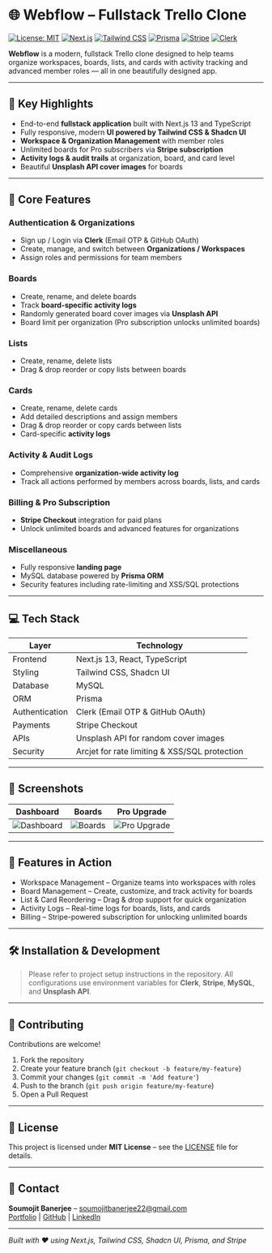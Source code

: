 # 🌐 Webflow – Fullstack Trello Clone

[![License: MIT](https://img.shields.io/badge/License-MIT-yellow.svg)](LICENSE)
[![Next.js](https://img.shields.io/badge/Next.js-13.5-blue?logo=next.js)](https://nextjs.org/)
[![Tailwind CSS](https://img.shields.io/badge/TailwindCSS-3.5-blueviolet?logo=tailwind-css)](https://tailwindcss.com/)
[![Prisma](https://img.shields.io/badge/Prisma-ORM-blue?logo=prisma)](https://www.prisma.io/)
[![Stripe](https://img.shields.io/badge/Stripe-Payments-3b5998?logo=stripe)](https://stripe.com/)
[![Clerk](https://img.shields.io/badge/Clerk-Auth-orange?logo=clerk)](https://clerk.com/)

**Webflow** is a modern, fullstack Trello clone designed to help teams organize workspaces, boards, lists, and cards with activity tracking and advanced member roles — all in one beautifully designed app.  

---

## 🔑 Key Highlights

- End-to-end **fullstack application** built with Next.js 13 and TypeScript  
- Fully responsive, modern **UI powered by Tailwind CSS & Shadcn UI**  
- **Workspace & Organization Management** with member roles  
- Unlimited boards for Pro subscribers via **Stripe subscription**  
- **Activity logs & audit trails** at organization, board, and card level  
- Beautiful **Unsplash API cover images** for boards  

---

## 🌟 Core Features

### Authentication & Organizations
- Sign up / Login via **Clerk** (Email OTP & GitHub OAuth)  
- Create, manage, and switch between **Organizations / Workspaces**  
- Assign roles and permissions for team members  

### Boards
- Create, rename, and delete boards  
- Track **board-specific activity logs**  
- Randomly generated board cover images via **Unsplash API**  
- Board limit per organization (Pro subscription unlocks unlimited boards)  

### Lists
- Create, rename, delete lists  
- Drag & drop reorder or copy lists between boards  

### Cards
- Create, rename, delete cards  
- Add detailed descriptions and assign members  
- Drag & drop reorder or copy cards between lists  
- Card-specific **activity logs**  

### Activity & Audit Logs
- Comprehensive **organization-wide activity log**  
- Track all actions performed by members across boards, lists, and cards  

### Billing & Pro Subscription
- **Stripe Checkout** integration for paid plans  
- Unlock unlimited boards and advanced features for organizations  

### Miscellaneous
- Fully responsive **landing page**  
- MySQL database powered by **Prisma ORM**  
- Security features including rate-limiting and XSS/SQL protections  

---

## 💻 Tech Stack

| Layer                | Technology                                         |
|---------------------|---------------------------------------------------|
| Frontend             | Next.js 13, React, TypeScript                     |
| Styling              | Tailwind CSS, Shadcn UI                           |
| Database             | MySQL                                             |
| ORM                  | Prisma                                            |
| Authentication       | Clerk (Email OTP & GitHub OAuth)                 |
| Payments             | Stripe Checkout                                  |
| APIs                 | Unsplash API for random cover images             |
| Security             | Arcjet for rate limiting & XSS/SQL protection    |

---

## 📸 Screenshots

| Dashboard | Boards | Pro Upgrade |
|-----------|--------|-------------|
| ![Dashboard](./public/screenshots/dashboard.png) | ![Boards](./public/screenshots/boards.png) | ![Pro Upgrade](./public/screenshots/pro-modal.png) |

---

## 🚀 Features in Action

- Workspace Management – Organize teams into workspaces with roles  
- Board Management – Create, customize, and track activity for boards  
- List & Card Reordering – Drag & drop support for quick organization  
- Activity Logs – Real-time logs for boards, lists, and cards  
- Billing – Stripe-powered subscription for unlocking unlimited boards  

---

## 🛠 Installation & Development

> Please refer to project setup instructions in the repository. All configurations use environment variables for **Clerk**, **Stripe**, **MySQL**, and **Unsplash API**.

---

## 🤝 Contributing

Contributions are welcome!  

1. Fork the repository  
2. Create your feature branch (`git checkout -b feature/my-feature`)  
3. Commit your changes (`git commit -m 'Add feature'`)  
4. Push to the branch (`git push origin feature/my-feature`)  
5. Open a Pull Request  

---

## 📜 License

This project is licensed under **MIT License** – see the [LICENSE](LICENSE) file for details.

---

## 💌 Contact

**Soumojit Banerjee** – [soumojitbanerjee22@gmail.com](mailto:soumojitbanerjee22@gmail.com)  
[Portfolio](https://soumojit.vercel.app) | [GitHub](https://github.com/soumojit622) | [LinkedIn](https://www.linkedin.com/in/soumojit-banerjee-4914b3228)

---

*Built with ❤️ using Next.js, Tailwind CSS, Shadcn UI, Prisma, and Stripe*
